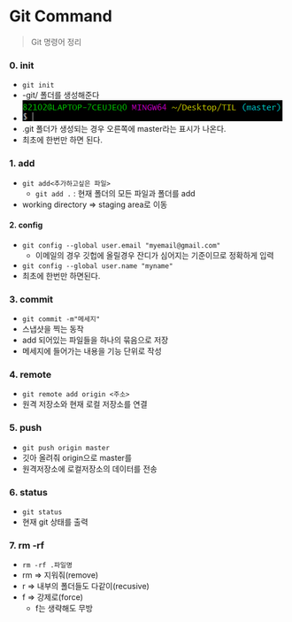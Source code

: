 # Git Command

> Git 명령어 정리



### 0. init

-  `git init`
- -git/ 폴더를 생성해준다
- ![image-20201229151359928](./GitCommand.assets/image-20201229151359928.png)
- .git 폴더가 생성되는 경우 오른쪽에 master라는 표시가 나온다.
- 최초에 한번만 하면 된다.



### 1. add

- `git add<추가하고싶은 파일>`
  - `git add .` : 현재 폴더의 모든 파일과 폴더를 add
- working directory => staging area로 이동



#### 2. config

- `git config --global user.email "myemail@gmail.com"`
  - 이메일의 경우 깃헙에 올릴경우 잔디가 심어지는 기준이므로 정확하게 입력
- `git config --global user.name "myname"`
- 최초에 한번만 하면된다.



### 3. commit

- `git commit -m"메세지"`
- 스냅샷을 찍는 동작
- add 되어있는 파일들을 하나의 묶음으로 저장
- 메세지에 들어가는 내용을 기능 단위로 작성



### 4. remote 

- `git remote add origin <주소>`
- 원격 저장소와 현재 로컬 저장소를 연결



### 5. push

- `git push origin master`
- 깃아 올려줘 origin으로 master를
- 원격저장소에 로컬저장소의 데이터를 전송



### 6. status

- `git status`
- 현재 git 상태를 출력



### 7. rm -rf

- `rm -rf .파일명`
- rm => 지워줘(remove)
- r => 내부의 폴더들도 다같이(recusive)
- f => 강제로(force)
  - f는 생략해도 무방




